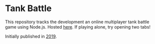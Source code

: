 # Tank Battle 
This repository tracks the development an online multiplayer tank battle game using Node.js. Hosted [here](https://battle-tank.herokuapp.com/).
If playing alone, try opening two tabs!

Initially published in [2019](https://github.com/tbreimer/tankBattle).






